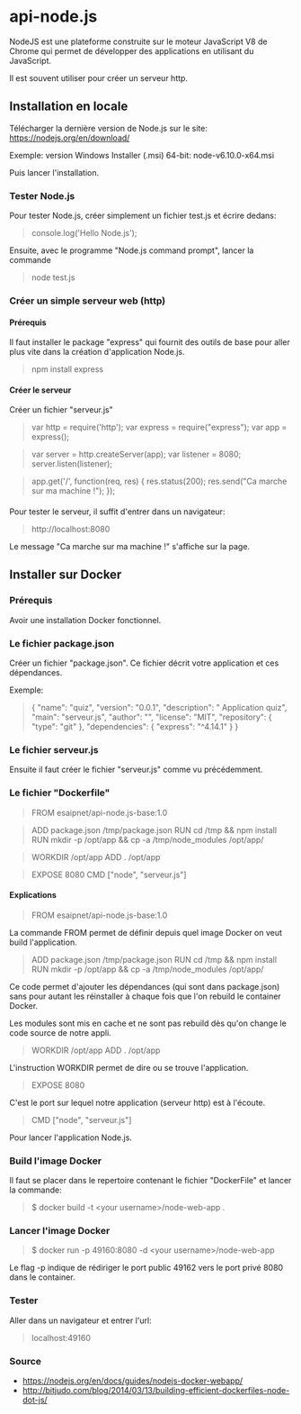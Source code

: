 # api-node.js

NodeJS est une plateforme construite sur le moteur JavaScript V8 de Chrome qui permet de développer des applications en utilisant du JavaScript.

Il est souvent utiliser pour créer un serveur http.

## Installation en locale

Télécharger la dernière version de Node.js sur le site: https://nodejs.org/en/download/

Exemple: version Windows Installer (.msi) 64-bit: node-v6.10.0-x64.msi

Puis lancer l'installation.

### Tester Node.js 

Pour tester Node.js, créer simplement un fichier test.js et écrire dedans:

> console.log('Hello Node.js');

Ensuite, avec le programme "Node.js command prompt", lancer la commande

> node test.js

### Créer un simple serveur web (http) 

#### Prérequis

Il faut installer le package "express" qui fournit des outils de base pour aller plus vite dans la création d'application Node.js.

> npm install express

#### Créer le serveur 

Créer un fichier "serveur.js"

>   var http = require('http');
>   var express = require("express");
>   var app = express();

>   var server = http.createServer(app);
>   var listener = 8080;
>   server.listen(listener);

>   app.get('/', function(req, res) {
>       res.status(200);
>       res.send("Ca marche sur ma machine !");
>   });

####

Pour tester le serveur, il suffit d'entrer dans un navigateur:

> http://localhost:8080

Le message "Ca marche sur ma machine !" s'affiche sur la page.

## Installer sur Docker

### Prérequis

Avoir une installation Docker fonctionnel.

### Le fichier package.json

Créer un fichier "package.json". Ce fichier décrit votre application et ces dépendances.

Exemple:

>{
>  "name": "quiz",
>  "version": "0.0.1",
>  "description": " Application quiz",
>  "main": "serveur.js",
>  "author": "",
>  "license": "MIT",
>  "repository": {
>    "type": "git"
>  },
>  "dependencies": {
>    "express": "^4.14.1"
>  }
>}

### Le fichier serveur.js

Ensuite il faut créer le fichier "serveur.js" comme vu précédemment.

### Le fichier "Dockerfile"

> FROM esaipnet/api-node.js-base:1.0

> ADD package.json /tmp/package.json
> RUN cd /tmp && npm install
> RUN mkdir -p /opt/app && cp -a /tmp/node_modules /opt/app/

> WORKDIR /opt/app
> ADD . /opt/app

> EXPOSE 8080
> CMD ["node", "serveur.js"]

#### Explications

> FROM esaipnet/api-node.js-base:1.0

La commande FROM permet de définir depuis quel image Docker on veut build l'application.

> ADD package.json /tmp/package.json
> RUN cd /tmp && npm install
> RUN mkdir -p /opt/app && cp -a /tmp/node_modules /opt/app/

Ce code permet d'ajouter les dépendances (qui sont dans package.json) 
sans pour autant les réinstaller à chaque fois que l'on rebuild le container Docker.

Les modules sont mis en cache et ne sont pas rebuild dès qu'on change le code source de notre appli.

> WORKDIR /opt/app
> ADD . /opt/app

L'instruction WORKDIR permet de dire ou se trouve l'application.

> EXPOSE 8080

C'est le port sur lequel notre application (serveur http) est à l'écoute.

> CMD ["node", "serveur.js"]

Pour lancer l'application Node.js.

### Build l'image Docker

Il faut se placer dans le repertoire contenant le fichier "DockerFile" et lancer la commande:

> $ docker build -t \<your username>/node-web-app .

### Lancer l'image Docker

> $ docker run -p 49160:8080 -d \<your username>/node-web-app

Le flag -p indique de rédiriger le port public 49162 vers le port privé 8080 dans le container.

### Tester

Aller dans un navigateur et entrer l'url:

> localhost:49160

### Source

- https://nodejs.org/en/docs/guides/nodejs-docker-webapp/
- http://bitjudo.com/blog/2014/03/13/building-efficient-dockerfiles-node-dot-js/


